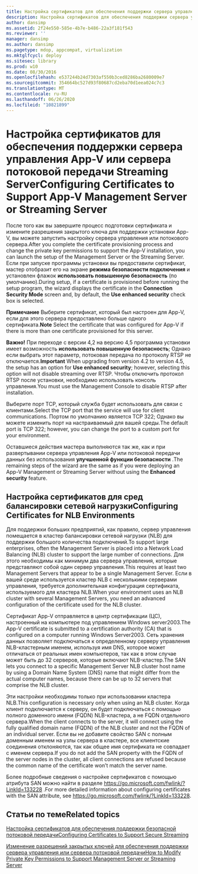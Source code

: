 ```yaml
---
title: Настройка сертификатов для обеспечения поддержки сервера управления App-V или сервера потоковой передачи Streaming Server
description: Настройка сертификатов для обеспечения поддержки сервера управления App-V или сервера потоковой передачи Streaming Server
author: dansimp
ms.assetid: 2f24e550-585e-4b7e-b486-22a3f181f543
ms.reviewer: ''
manager: dansimp
ms.author: dansimp
ms.pagetype: mdop, appcompat, virtualization
ms.mktglfcycl: deploy
ms.sitesec: library
ms.prod: w10
ms.date: 08/30/2016
ms.openlocfilehash: e537244b24d7303af550b3ced8286ba2680009e7
ms.sourcegitcommit: 354664bc527d93f80687cd2eba70d1eea024c7c3
ms.translationtype: MT
ms.contentlocale: ru-RU
ms.lasthandoff: 06/26/2020
ms.locfileid: "10821899"
---
```

# <span data-ttu-id="2d51b-103">Настройка сертификатов для обеспечения поддержки сервера управления App-V или сервера потоковой передачи Streaming Server</span><span class="sxs-lookup"><span data-stu-id="2d51b-103">Configuring Certificates to Support App-V Management Server or Streaming Server</span></span>


<span data-ttu-id="2d51b-104">После того как вы завершите процесс подготовки сертификата и измените разрешения закрытого ключа для поддержки установки App-V, вы можете запустить настройку сервера управления или потокового сервера.</span><span class="sxs-lookup"><span data-stu-id="2d51b-104">After you complete the certificate provisioning process and change the private key permissions to support the App-V installation, you can launch the setup of the Management Server or the Streaming Server.</span></span> <span data-ttu-id="2d51b-105">Если при запуске программы установки вы предоставили сертификат, мастер отобразит его на экране **режима безопасности подключения** и установлен флажок **использовать повышенную безопасность** (по умолчанию).</span><span class="sxs-lookup"><span data-stu-id="2d51b-105">During setup, if a certificate is provisioned before running the setup program, the wizard displays the certificate in the **Connection Security Mode** screen and, by default, the **Use enhanced security** check box is selected.</span></span>

<span data-ttu-id="2d51b-106">**Примечание**  Выберите сертификат, который был настроен для App-V, если для этого сервера предоставлено больше одного сертификата.</span><span class="sxs-lookup"><span data-stu-id="2d51b-106">**Note** Select the certificate that was configured for App-V if there is more than one certificate provisioned for this server.</span></span>

 

<span data-ttu-id="2d51b-107">**Важно!**  При переходе с версии 4,2 на версию 4,5 программа установки имеет возможность **использовать повышенную безопасность**; Однако если выбрать этот параметр, потоковая передача по протоколу RTSP не отключается.</span><span class="sxs-lookup"><span data-stu-id="2d51b-107">**Important** When upgrading from version 4.2 to version 4.5, the setup has an option for **Use enhanced security**; however, selecting this option will not disable streaming over RTSP.</span></span> <span data-ttu-id="2d51b-108">Чтобы отключить протокол RTSP после установки, необходимо использовать консоль управления.</span><span class="sxs-lookup"><span data-stu-id="2d51b-108">You must use the Management Console to disable RTSP after installation.</span></span>

 

<span data-ttu-id="2d51b-109">Выберите порт TCP, который служба будет использовать для связи с клиентами.</span><span class="sxs-lookup"><span data-stu-id="2d51b-109">Select the TCP port that the service will use for client communications.</span></span> <span data-ttu-id="2d51b-110">Портом по умолчанию является TCP 322; Однако вы можете изменить порт на настраиваемый для вашей среды.</span><span class="sxs-lookup"><span data-stu-id="2d51b-110">The default port is TCP 322; however, you can change the port to a custom port for your environment.</span></span>

<span data-ttu-id="2d51b-111">Оставшиеся действия мастера выполняются так же, как и при развертывании сервера управления App-V или потоковой передачи данных без использования **улучшенной функции безопасности** .</span><span class="sxs-lookup"><span data-stu-id="2d51b-111">The remaining steps of the wizard are the same as if you were deploying an App-V Management or Streaming Server without using the **Enhanced security** feature.</span></span>

## <span data-ttu-id="2d51b-112">Настройка сертификатов для сред балансировки сетевой нагрузки</span><span class="sxs-lookup"><span data-stu-id="2d51b-112">Configuring Certificates for NLB Environments</span></span>


<span data-ttu-id="2d51b-113">Для поддержки больших предприятий, как правило, сервер управления помещается в кластер балансировки сетевой нагрузки (NLB) для поддержки большого количества подключений.</span><span class="sxs-lookup"><span data-stu-id="2d51b-113">To support large enterprises, often the Management Server is placed into a Network Load Balancing (NLB) cluster to support the large number of connections.</span></span> <span data-ttu-id="2d51b-114">Для этого необходимы как минимум два сервера управления, которые представляют собой один сервер управления.</span><span class="sxs-lookup"><span data-stu-id="2d51b-114">This requires at least two Management Servers that appear to be a single Management Server.</span></span> <span data-ttu-id="2d51b-115">Если в вашей среде используется кластер NLB с несколькими серверами управления, требуется дополнительная конфигурация сертификата, используемого для кластера NLB.</span><span class="sxs-lookup"><span data-stu-id="2d51b-115">When your environment uses an NLB cluster with several Management Servers, you need an advanced configuration of the certificate used for the NLB cluster.</span></span>

<span data-ttu-id="2d51b-116">Сертификат App-V отправляется в центр сертификации (ЦС), настроенный на компьютере под управлением Windows server2003.</span><span class="sxs-lookup"><span data-stu-id="2d51b-116">The App-V certificate is submitted to a certification authority (CA) that is configured on a computer running Windows Server2003.</span></span> <span data-ttu-id="2d51b-117">Сеть хранения данных позволяет подключаться к определенному серверу управления NLB-кластерным именем, используя имя DNS, которое может отличаться от реальных имен компьютеров, так как в этом случае может быть до 32 серверов, которые включают NLB-кластер.</span><span class="sxs-lookup"><span data-stu-id="2d51b-117">The SAN lets you connect to a specific Management Server NLB cluster host name by using a Domain Name System (DNS) name that might differ from the actual computer names, because there can be up to 32 servers that comprise the NLB cluster.</span></span>

<span data-ttu-id="2d51b-118">Эти настройки необходимы только при использовании кластера NLB.</span><span class="sxs-lookup"><span data-stu-id="2d51b-118">This configuration is necessary only when using an NLB cluster.</span></span> <span data-ttu-id="2d51b-119">Когда клиент подключается к серверу, он будет подключаться с помощью полного доменного имени (FQDN) NLB-кластера, а не FQDN отдельного сервера.</span><span class="sxs-lookup"><span data-stu-id="2d51b-119">When the client connects to the server, it will connect using the fully qualified domain name (FQDN) of the NLB cluster and not the FQDN of an individual server.</span></span> <span data-ttu-id="2d51b-120">Если вы не добавите свойство SAN с полным доменным именем на узлы сервера в кластере, все клиентские соединения отклоняются, так как общее имя сертификата не совпадает с именем сервера.</span><span class="sxs-lookup"><span data-stu-id="2d51b-120">If you do not add the SAN property with the FQDN of the server nodes in the cluster, all client connections are refused because the common name of the certificate won’t match the server name.</span></span>

<span data-ttu-id="2d51b-121">Более подробные сведения о настройке сертификатов с помощью атрибута SAN можно найти в разделе <https://go.microsoft.com/fwlink/?LinkId=133228> .</span><span class="sxs-lookup"><span data-stu-id="2d51b-121">For more detailed information about configuring certificates with the SAN attribute, see <https://go.microsoft.com/fwlink/?LinkId=133228>.</span></span>

## <span data-ttu-id="2d51b-122">Статьи по теме</span><span class="sxs-lookup"><span data-stu-id="2d51b-122">Related topics</span></span>


[<span data-ttu-id="2d51b-123">Настройка сертификатов для обеспечения поддержки безопасной потоковой передачи</span><span class="sxs-lookup"><span data-stu-id="2d51b-123">Configuring Certificates to Support Secure Streaming</span></span>](configuring-certificates-to-support-secure-streaming.md)

[<span data-ttu-id="2d51b-124">Изменение разрешений закрытых ключей для обеспечения поддержки сервера управления или сервера потоковой передачи</span><span class="sxs-lookup"><span data-stu-id="2d51b-124">How to Modify Private Key Permissions to Support Management Server or Streaming Server</span></span>](how-to-modify-private-key-permissions-to-support-management-server-or-streaming-server.md)

 

 





